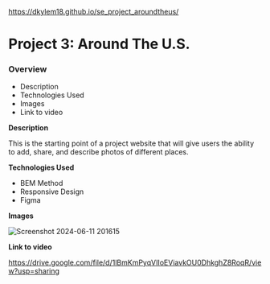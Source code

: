 https://dkylem18.github.io/se_project_aroundtheus/

# Project 3: Around The U.S.

### Overview

- Description
- Technologies Used
- Images
- Link to video

**Description**

This is the starting point of a project website that will give users the ability to add, share, and describe photos of different places.

**Technologies Used**

- BEM Method
- Responsive Design
- Figma

**Images**

![Screenshot 2024-06-11 201615](https://github.com/DKyleM18/se_project_aroundtheus/assets/160268891/5aac9df1-284b-4a2d-809c-b3348aec6e63)

**Link to video**

https://drive.google.com/file/d/1lBmKmPyqVIIoEViavkOU0DhkghZ8RoqR/view?usp=sharing
